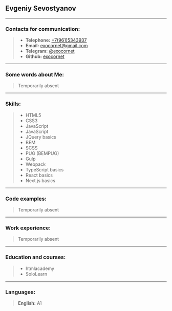 ## Evgeniy Sevostyanov

---

### Contacts for communication:
> * **Telephone:** [+7(961)5343937](+79615343937 "Mobile telephone")
> * **Email:** [exocornet@gmail.com](exocornet@gmail.com "E-mail")
> * **Telegram:** [@exocornet](https://t.me/exocornet "Name telegram")
> * **Github:** [exocornet](https://github.com/exocornet "Github")

---

### Some words about Me:
> Temporarily absent

---

### Skills:
> * HTML5
> * CSS3
> * JavaScript
> * JavaScript
> * JQuery basics
> * BEM
> * SCSS
> * PUG (BEMPUG)
> * Gulp
> * Webpack
> * TypeScript basics
> * React basics
> * Next.js basics

---

### Code examples:
> Temporarily absent

---

### Work experience:
> Temporarily absent

---

### Education and courses:
> * htmlacademy
> * SoloLearn

---

### Languages:
> **English:** A1
